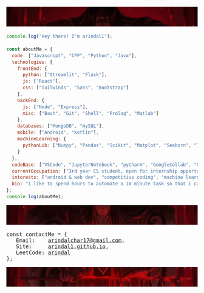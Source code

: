 
![header](resources/12.png)
 
```javascript
console.log("Hey there! I'm arindal1");

const aboutMe = {
  code: ["Javascript", "CPP", "Python", "Java"],
  technologies: {
    frontEnd: {
      python: ["Streamlit", "Flask"],
      js: ["React"],
      css: ["Tailwinds", "Sass", "Bootstrap"]
    },
    backEnd: {
      js: ["Node", "Express"],
      misc: ["Bash", "Git", "Shell", "Prolog", "Matlab"]
    },
    databases: ["MongoDB", "mySQL"],
    mobile: ["Android", "Kotlin"],
    machineLearning: {
      pythonLib: ["Numpy", "Pandas", "Scikit", "Matplot", "Seaborn", "TensorFlow", "Keras", "OpenCV"]
    }
  },
  codeBase: ["VSCode", "JupyterNotebook", "pyCharm", "GoogleCollab", "Obsidian"],
  currentOccupation: ["3rd year CS student, open for internship opportunities"],
  interests: ["android & web dev", "competitive coding", "machine learning", "tech and more..."],
  bio: "i like to spend hours to automate a 10 minute task so that i can do it in few seconds"
};
console.log(aboutMe);
```
![header](resources/13.png)

<pre>
const contactMe = {
   Email:    <a href = "mailto: arindalchar17@gmail.com">arindalchar17@gmail.com</a>,
   Site:     <a href="https://arindal1.github.io/portfolio-website/">arindal1.github.io</a>,
   LeetCode: <a href="https://leetcode.com/arindal/">arindal</a>
};
</pre>
![header](resources/14.png)

<!-- ![arindal1 stats](https://github-readme-stats.vercel.app/api?username=arindal1&show_icons=true&theme=tokyonight) -->

